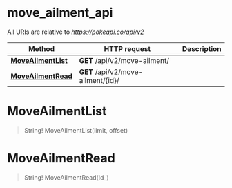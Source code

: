 # move_ailment_api

All URIs are relative to *https://pokeapi.co/api/v2*

Method | HTTP request | Description
------------- | ------------- | -------------
[**MoveAilmentList**](move_ailment_api.md#MoveAilmentList) | **GET** /api/v2/move-ailment/ | 
[**MoveAilmentRead**](move_ailment_api.md#MoveAilmentRead) | **GET** /api/v2/move-ailment/{id}/ | 


<a name="MoveAilmentList"></a>
# **MoveAilmentList**
> String! MoveAilmentList(limit, offset)


<a name="MoveAilmentRead"></a>
# **MoveAilmentRead**
> String! MoveAilmentRead(Id_)


